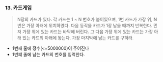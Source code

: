 ### 13. 카드게임
> N장의 카드가 있다. 각 카드는 1 ~ N 번호가 붙어있으며, 1번 카드가 가장 위, N번은 가장 아래에 위치하였다. 다음 동작을 카드가 1장 남을 때까지 반복한다. 
먼저 가장 위에 있는 카드는 바닥에 버린다. 그 다음 가장 위에 있는 카드는 가장 아래 있는 카드의 아래에 놓는다. 가장 마지막에 남는 카드를 구하라. 
* 1번째 줄에 정수(<=5000000)이 주어진다
* 1번쨰 줄에 남는 카드의 번호를 입력한다. 
